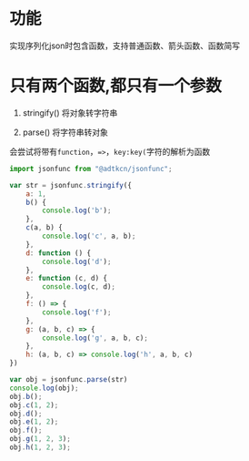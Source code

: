 # 功能
实现序列化json时包含函数，支持普通函数、箭头函数、函数简写

# 只有两个函数,都只有一个参数

1. stringify() 将对象转字符串

2. parse() 将字符串转对象
 
会尝试将带有`function`，`=>`，`key:key(`字符的解析为函数
 

```js
import jsonfunc from "@adtkcn/jsonfunc";

var str = jsonfunc.stringify({
    a: 1,
    b() {
        console.log('b');
    },
    c(a, b) {
        console.log('c', a, b);
    },
    d: function () {
        console.log('d');
    },
    e: function (c, d) {
        console.log(c, d);
    },
    f: () => {
        console.log('f');
    },
    g: (a, b, c) => {
        console.log('g', a, b, c);
    },
    h: (a, b, c) => console.log('h', a, b, c)
})

var obj = jsonfunc.parse(str)
console.log(obj);
obj.b();
obj.c(1, 2);
obj.d();
obj.e(1, 2);
obj.f();
obj.g(1, 2, 3);
obj.h(1, 2, 3);
```
